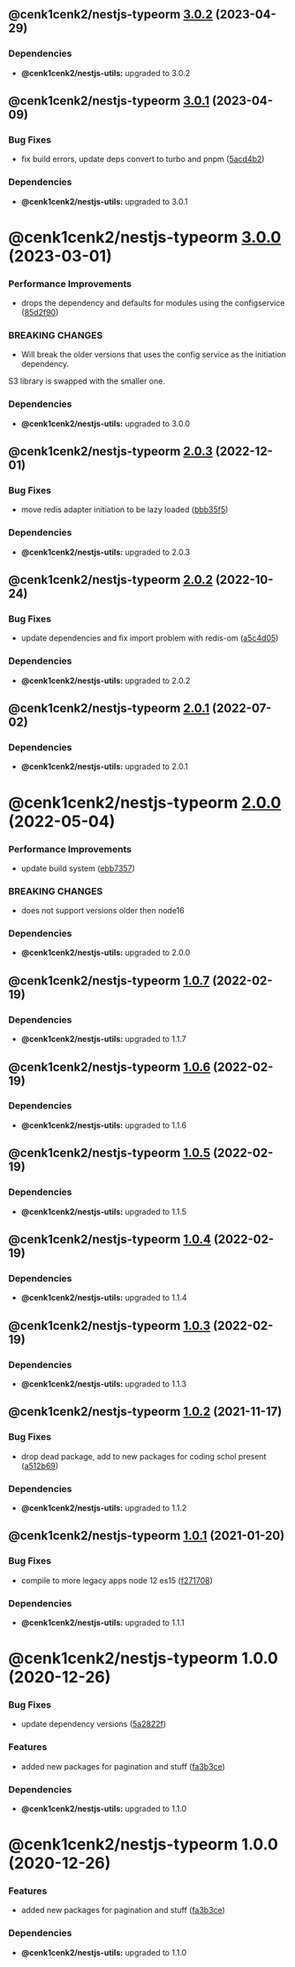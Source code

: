 ## @cenk1cenk2/nestjs-typeorm [3.0.2](https://github.com/cenk1cenk2/nestjs-tools/compare/@cenk1cenk2/nestjs-typeorm@3.0.1...@cenk1cenk2/nestjs-typeorm@3.0.2) (2023-04-29)

### Dependencies

- **@cenk1cenk2/nestjs-utils:** upgraded to 3.0.2

## @cenk1cenk2/nestjs-typeorm [3.0.1](https://github.com/cenk1cenk2/nestjs-tools/compare/@cenk1cenk2/nestjs-typeorm@3.0.0...@cenk1cenk2/nestjs-typeorm@3.0.1) (2023-04-09)

### Bug Fixes

- fix build errors, update deps convert to turbo and pnpm ([5acd4b2](https://github.com/cenk1cenk2/nestjs-tools/commit/5acd4b2c5d35b192e0d6154ad66b51cb1279183e))

### Dependencies

- **@cenk1cenk2/nestjs-utils:** upgraded to 3.0.1

# @cenk1cenk2/nestjs-typeorm [3.0.0](https://github.com/cenk1cenk2/nestjs-tools/compare/@cenk1cenk2/nestjs-typeorm@2.0.3...@cenk1cenk2/nestjs-typeorm@3.0.0) (2023-03-01)

### Performance Improvements

- drops the dependency and defaults for modules using the configservice ([85d2f90](https://github.com/cenk1cenk2/nestjs-tools/commit/85d2f90e65ed18dd24947dc7c9623594d22da4dd))

### BREAKING CHANGES

- Will break the older versions that uses the config service as the initiation dependency.

S3 library is swapped with the smaller one.

### Dependencies

- **@cenk1cenk2/nestjs-utils:** upgraded to 3.0.0

## @cenk1cenk2/nestjs-typeorm [2.0.3](https://github.com/cenk1cenk2/nestjs-tools/compare/@cenk1cenk2/nestjs-typeorm@2.0.2...@cenk1cenk2/nestjs-typeorm@2.0.3) (2022-12-01)

### Bug Fixes

- move redis adapter initiation to be lazy loaded ([bbb35f5](https://github.com/cenk1cenk2/nestjs-tools/commit/bbb35f50c8b7e42d7b3d08d611188f3ca1f9e696))

### Dependencies

- **@cenk1cenk2/nestjs-utils:** upgraded to 2.0.3

## @cenk1cenk2/nestjs-typeorm [2.0.2](https://github.com/cenk1cenk2/nestjs-tools/compare/@cenk1cenk2/nestjs-typeorm@2.0.1...@cenk1cenk2/nestjs-typeorm@2.0.2) (2022-10-24)

### Bug Fixes

- update dependencies and fix import problem with redis-om ([a5c4d05](https://github.com/cenk1cenk2/nestjs-tools/commit/a5c4d05c836dadaeef4106ce19ac7c10d1dfbb12))

### Dependencies

- **@cenk1cenk2/nestjs-utils:** upgraded to 2.0.2

## @cenk1cenk2/nestjs-typeorm [2.0.1](https://github.com/cenk1cenk2/nestjs-tools/compare/@cenk1cenk2/nestjs-typeorm@2.0.0...@cenk1cenk2/nestjs-typeorm@2.0.1) (2022-07-02)

### Dependencies

- **@cenk1cenk2/nestjs-utils:** upgraded to 2.0.1

# @cenk1cenk2/nestjs-typeorm [2.0.0](https://github.com/cenk1cenk2/nestjs-tools/compare/@cenk1cenk2/nestjs-typeorm@1.0.7...@cenk1cenk2/nestjs-typeorm@2.0.0) (2022-05-04)

### Performance Improvements

- update build system ([ebb7357](https://github.com/cenk1cenk2/nestjs-tools/commit/ebb7357b5cc3f6043e5171c8e3a883d723c294d8))

### BREAKING CHANGES

- does not support versions older then node16

### Dependencies

- **@cenk1cenk2/nestjs-utils:** upgraded to 2.0.0

## @cenk1cenk2/nestjs-typeorm [1.0.7](https://github.com/cenk1cenk2/nestjs-tools/compare/@cenk1cenk2/nestjs-typeorm@1.0.6...@cenk1cenk2/nestjs-typeorm@1.0.7) (2022-02-19)

### Dependencies

- **@cenk1cenk2/nestjs-utils:** upgraded to 1.1.7

## @cenk1cenk2/nestjs-typeorm [1.0.6](https://github.com/cenk1cenk2/nestjs-tools/compare/@cenk1cenk2/nestjs-typeorm@1.0.5...@cenk1cenk2/nestjs-typeorm@1.0.6) (2022-02-19)

### Dependencies

- **@cenk1cenk2/nestjs-utils:** upgraded to 1.1.6

## @cenk1cenk2/nestjs-typeorm [1.0.5](https://github.com/cenk1cenk2/nestjs-tools/compare/@cenk1cenk2/nestjs-typeorm@1.0.4...@cenk1cenk2/nestjs-typeorm@1.0.5) (2022-02-19)

### Dependencies

- **@cenk1cenk2/nestjs-utils:** upgraded to 1.1.5

## @cenk1cenk2/nestjs-typeorm [1.0.4](https://github.com/cenk1cenk2/nestjs-tools/compare/@cenk1cenk2/nestjs-typeorm@1.0.3...@cenk1cenk2/nestjs-typeorm@1.0.4) (2022-02-19)

### Dependencies

- **@cenk1cenk2/nestjs-utils:** upgraded to 1.1.4

## @cenk1cenk2/nestjs-typeorm [1.0.3](https://github.com/cenk1cenk2/nestjs-tools/compare/@cenk1cenk2/nestjs-typeorm@1.0.2...@cenk1cenk2/nestjs-typeorm@1.0.3) (2022-02-19)

### Dependencies

- **@cenk1cenk2/nestjs-utils:** upgraded to 1.1.3

## @cenk1cenk2/nestjs-typeorm [1.0.2](https://github.com/cenk1cenk2/nestjs-tools/compare/@cenk1cenk2/nestjs-typeorm@1.0.1...@cenk1cenk2/nestjs-typeorm@1.0.2) (2021-11-17)

### Bug Fixes

- drop dead package, add to new packages for coding schol present ([a512b69](https://github.com/cenk1cenk2/nestjs-tools/commit/a512b69aed6dcaeb91113bba1d45933da5fd665c))

### Dependencies

- **@cenk1cenk2/nestjs-utils:** upgraded to 1.1.2

## @cenk1cenk2/nestjs-typeorm [1.0.1](https://github.com/cenk1cenk2/nestjs-tools/compare/@cenk1cenk2/nestjs-typeorm@1.0.0...@cenk1cenk2/nestjs-typeorm@1.0.1) (2021-01-20)

### Bug Fixes

- compile to more legacy apps node 12 es15 ([f271708](https://github.com/cenk1cenk2/nestjs-tools/commit/f27170886addb0eae7837816a45b2267fc658abe))

### Dependencies

- **@cenk1cenk2/nestjs-utils:** upgraded to 1.1.1

# @cenk1cenk2/nestjs-typeorm 1.0.0 (2020-12-26)

### Bug Fixes

- update dependency versions ([5a2822f](https://github.com/cenk1cenk2/nestjs-tools/commit/5a2822f08ccd02d55e3db562f009eada826b0521))

### Features

- added new packages for pagination and stuff ([fa3b3ce](https://github.com/cenk1cenk2/nestjs-tools/commit/fa3b3ce8aa301e791b7131ed3cd6ee6280ef0ff0))

### Dependencies

- **@cenk1cenk2/nestjs-utils:** upgraded to 1.1.0

# @cenk1cenk2/nestjs-typeorm 1.0.0 (2020-12-26)

### Features

- added new packages for pagination and stuff ([fa3b3ce](https://github.com/cenk1cenk2/nestjs-tools/commit/fa3b3ce8aa301e791b7131ed3cd6ee6280ef0ff0))

### Dependencies

- **@cenk1cenk2/nestjs-utils:** upgraded to 1.1.0
